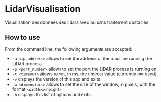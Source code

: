 # LidarVisualisation
Visualisation des données des lidars avec ou sans traitement obstacles

## How to use

From the command line, the following arguments are accepted:

- `-a <ip_address>` allows to set the address of the machine running the LiDAR process
- `-p <port_number>` allows to set the port the LiDAR process is running on
- `-t <timeout>` allows to set, in ms, the timeout value (currently not used)
- `-v` displays the version of this app and exits
- `-w <dimensions>` allows to set the size of the window, in pixels, with the format
`<width>x<height>`
- `-h` displays this list of options and exits